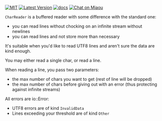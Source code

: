 [![MIT][s2]][l2] [![Latest Version][s1]][l1] [![docs][s3]][l3] [![Chat on Miaou][s4]][l4]

[s1]: https://img.shields.io/crates/v/char_reader.svg
[l1]: https://crates.io/crates/char_reader

[s2]: https://img.shields.io/badge/license-MIT-blue.svg
[l2]: LICENSE

[s3]: https://docs.rs/char_reader/badge.svg
[l3]: https://docs.rs/char_reader/

[s4]: https://miaou.dystroy.org/static/shields/room.svg
[l4]: https://miaou.dystroy.org/3


`CharReader` is a buffered reader with some difference with the standard one:

* you can read lines without chocking on an infinite stream without newlines
* you can read lines and not store more than necessary

It's suitable when you'd like to read UTF8 lines and aren't sure the data are kind enough.

You may either read a single char, or read a line.

When reading a line, you pass two parameters:

* the max number of chars you want to get (rest of line will be dropped)
* the max number of chars before giving out with an error (thus protecting against infinite streams)

All errors are io::Error:

* UTF8 errors are of kind `InvalidData`
* Lines exceeding your threshold are of kind `Other`
